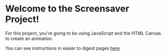 # Welcome to the Screensaver Project!

For this project, you're going to be using JavaScript and the HTML Canvas to create an animation.

You can see instructions in easier to digest pages [here](https://thinkle.github.io/Screensaver-Project-Instructions/)

  